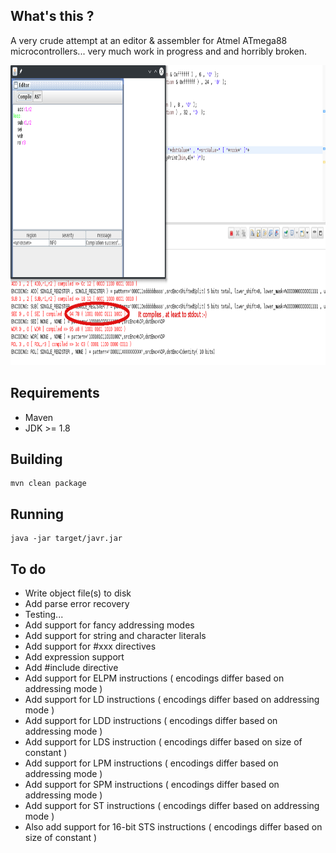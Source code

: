 ## What's this ?

A very crude attempt at an editor & assembler for Atmel ATmega88 microcontrollers... very much work in progress and and horribly broken. 

<img src="https://raw.githubusercontent.com/toby1984/javr/master/screenshot.png" width="640" height="480" />

## Requirements

- Maven
- JDK >= 1.8

## Building

```
mvn clean package
```

## Running

```
java -jar target/javr.jar
``` 

## To do

- Write object file(s) to disk
- Add parse error recovery
- Testing...
- Add support for fancy addressing modes
- Add support for string and character literals
- Add support for #xxx directives
- Add expression support
- Add #include directive 
- Add support for ELPM instructions ( encodings differ based on addressing mode )
- Add support for LD instructions ( encodings differ based on addressing mode )
- Add support for LDD instructions ( encodings differ based on addressing mode )
- Add support for LDS instruction ( encodings differ based on size of constant )
- Add support for LPM instructions ( encodings differ based on addressing mode )
- Add support for SPM instructions ( encodings differ based on addressing mode )  
- Add support for ST instructions ( encodings differ based on addressing mode )  
- Also add support for 16-bit STS instructions ( encodings differ based on size of constant )  
